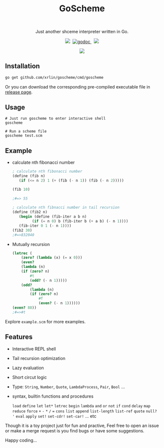 <h1 align="center">GoScheme</h1><br>
<p align="center">Just another shceme interpreter written in Go.</p>
<p align="center">
  <img src="https://travis-ci.org/xrlin/goscheme.svg?branch=master">&nbsp;
  <a href="https://godoc.org/github.com/xrlin/goscheme" rel="nofollow">
    <img src="https://camo.githubusercontent.com/4953dcce3ef06016a8f872b20e3bf6cd65e99621/68747470733a2f2f696d672e736869656c64732e696f2f62616467652f676f646f632d7265666572656e63652d3532373242342e737667" alt="godoc" style="max-width:100%;">
  </a>&nbsp;
  <a href="https://goreportcard.com/report/github.com/xrlin/goscheme"><img src="https://goreportcard.com/badge/github.com/xrlin/goscheme"></a>
</p>

<p align="center">
  <img src="https://raw.githubusercontent.com/xrlin/goscheme/master/screenshots/repl.gif">
</p>

## Installation

```bash
go get github.com/xrlin/goscheme/cmd/goscheme
```

Or you can download the corresponding pre-compiled executable file in [release page](https://github.com/xrlin/goscheme/releases).

## Usage

```shell
# Just run goscheme to enter interactive shell
goscheme

# Run a scheme file
goscheme test.scm
```

## Example

* calculate nth fibonacci number

    ```scheme
    ; calculate nth fibonacci number
    (define (fib n)
       (if (<= n 2) 1 (+ (fib (- n 1)) (fib (- n 2)))))
    
    (fib 10)
     
    ;#=> 55
     
    ; calculate nth fibnacci number in tail recursion
    (define (fib2 n)
       (begin (define (fib-iter a b n)
             (if (= n 0) b (fib-iter b (+ a b) (- n 1))))
       (fib-iter 0 1 (- n 1))))
    (fib2 30)
    ;#=>832040
    ```

* Mutually recursion

    ```scheme
    (letrec (
        (zero? (lambda (x) (= x 0)))
        (even?
        (lambda (n)
        (if (zero? n)
            #t
            (odd? (- n 1)))))
        (odd?
            (lambda (n)
            (if (zero? n)
                #f
                (even? (- n 1))))))
    (even? 88))
    ;#=>#t
    ```

Explore `example.scm` for more examples.


## Features

* Interactive REPL shell

* Tail recursion optimization

* Lazy evaluation

* Short circut logic

* Type: `String`, `Number`, `Quote`, `LambdaProcess`, `Pair`, `Bool` ...

* syntax, builtin functions and procedures

    `load` 
    `define`
    `let`
    `let*`
    `letrec`
    `begin`
    `lambda`
    `and`
    `or`
    `not`
    `if`
    `cond`
    `delay`
    `map`
    `reduce`
    `force`
    `+`
    `-`
    `*`
    `/`
    `=`
    `cons`
    `list`
    `append`
    `list-length`
    `list-ref`
    `quote`
    `null?`
    `'`
    `eval`
    `apply`
    `set!`
    `set-cdr!`
    `set-car!`
    ... etc

Though it is a toy project just for fun and practive, Feel free to open an issue or make a merge request is you find bugs or have some suggestions.

Happy coding...


